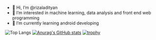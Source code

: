 - 👋 Hi, I’m @rizaladityan
- 👀 I’m interested in machine learning, data analysis and front end web programming
- 🌱 I’m currently learning android developing

![Top Langs](https://github-readme-stats.vercel.app/api/top-langs/?username=rizaladityan&layout=compact)
[![Anurag's GitHub stats](https://github-readme-stats.vercel.app/api?username=rizaladityan)](https://github.com/anuraghazra/github-readme-stats)
[![trophy](https://github-profile-trophy.vercel.app/?username=ryo-ma)](https://github.com/ryo-ma/github-profile-trophy)
<!---
rizaladityan/rizaladityan is a ✨ special ✨ repository because its `README.md` (this file) appears on your GitHub profile.
You can click the Preview link to take a look at your changes.
--->

